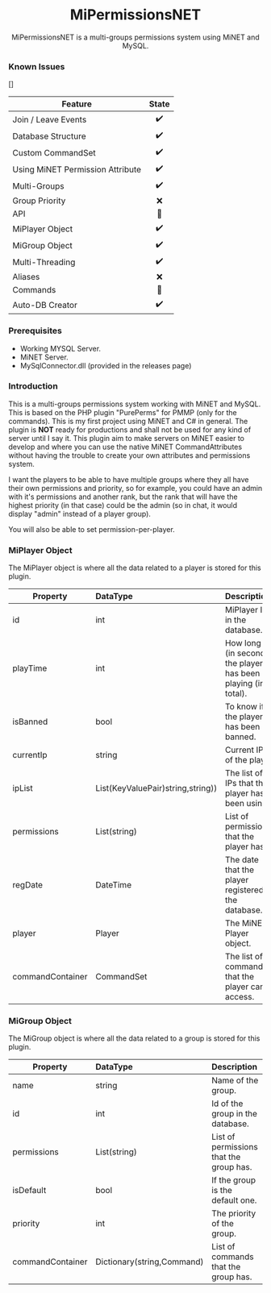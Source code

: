 <h1 align=center>MiPermissionsNET</h1>

<p align="center">MiPermissionsNET is a multi-groups permissions system using MiNET and MySQL.</p>



### Known Issues

[]

| **Feature**                 | **State** |
| -------------------------------- |:----------:|
| Join / Leave Events              | ✔️ |
| Database Structure               | ✔️ |
| Custom CommandSet                | ✔️ |
| Using MiNET Permission Attribute | ✔️ |
| Multi-Groups                     | ✔️ |
| Group Priority                   | ❌ |
| API                              | 🔨 |
| MiPlayer Object                  | ✔️ |
| MiGroup Object                   | ✔️ |
| Multi-Threading                  | ✔️ |
| Aliases                          | ❌ |
| Commands                         | 🔨 |
| Auto-DB Creator                  | ✔️ |

### Prerequisites

- Working MYSQL Server.
- MiNET Server.
- MySqlConnector.dll (provided in the releases page)

### Introduction

This is a multi-groups permissions system working with MiNET and MySQL. This is based on the PHP plugin "PurePerms" for PMMP (only for the commands). This is my first project using MiNET and C# in general. The plugin is **NOT** ready for productions and shall not be used for any kind of server until I say it. This plugin aim to make servers on MiNET easier to develop and where you can use the native MiNET CommandAttributes without having the trouble to create your own attributes and permissions system.

I want the players to be able to have multiple groups where they all have their own permissions and priority, so for example, you could have an admin with it's permissions and another rank, but the rank that will have the highest priority (in that case) could be the admin (so in chat, it would display "admin" instead of a player group).

You will also be able to set permission-per-player.

### MiPlayer Object

The MiPlayer object is where all the data related to a player is stored for this plugin.

| **Property**       | **DataType** | **Description** |
| ------------------ | :----------- | :------------- |
| id                 | int | MiPlayer ID in the database. |
| playTime           | int | How long (in seconds) the player has been playing (in total). |
| isBanned           | bool | To know if the player has been banned. |
| currentIp          | string | Current IP of the player |
| ipList             | List(KeyValuePair)string,string)) | The list of IPs that the player has been using. |
| permissions        | List(string) | List of permissions that the player has. |
| regDate            | DateTime | The date that the player registered in the database. |
| player             | Player | The MiNET Player object. |
| commandContainer   | CommandSet | The list of commands that the player can access. |

### MiGroup Object

The MiGroup object is where all the data related to a group is stored for this plugin.

| **Property**       | **DataType** | **Description** |
| ------------------ | :----------- | :------------- |
| name               | string | Name of the group. |
| id                 | int | Id of the group in the database. |
| permissions        | List(string) | List of permissions that the group has. |
| isDefault          | bool | If the group is the default one. |
| priority           | int | The priority of the group. |
| commandContainer   | Dictionary(string,Command) | List of commands that the group has. |
